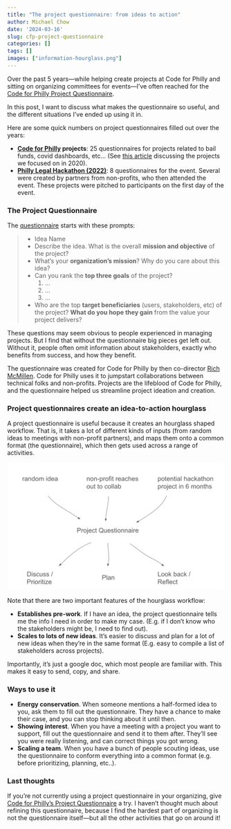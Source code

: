 ```yaml
---
title: "The project questionnaire: from ideas to action"
author: Michael Chow
date: '2024-03-16'
slug: cfp-project-questionnaire
categories: []
tags: []
images: ["information-hourglass.png"]
---
```



Over the past 5 years—while helping create projects at Code for Philly and sitting on organizing committees for events—I’ve often reached for the [Code for Philly Project Questionnaire](https://docs.google.com/document/d/14_ca80-Ph9_WNyD99uXd2JuVZkCxEPqxEbtKjqo_mig/edit?usp=sharing).

In this post, I want to discuss what makes the questionnaire so useful, and the different situations I’ve ended up using it in.

Here are some quick numbers on project questionnaires filled out over the years:

- **[Code for Philly](https://codeforphilly.org/) projects**: 25 questionnaires for projects related to bail funds, covid dashboards, etc... (See [this article](https://technical.ly/civic-news/code-for-philly-2020-shifts/) discussing the projects we focused on in 2020).
- **[Philly Legal Hackathon (2022)](https://www.inquirer.com/news/philadelphia-social-justice-hackathon-coding-law-school-drexel-temple-villanova-penn-20221028.html)**: 8 questionnaires for the event. Several were created by partners from non-profits, who then attended the event. These projects were pitched to participants on the first day of the event.

### The Project Questionnaire

The [questionnaire](https://docs.google.com/document/d/14_ca80-Ph9_WNyD99uXd2JuVZkCxEPqxEbtKjqo_mig/edit?usp=sharing) starts with these prompts:

> 
> 
> - Idea Name
> - Describe the idea. What is the overall **mission and objective** of the project?
> - What’s your **organization’s mission**? Why do you care about this idea?
> - Can you rank the **top three goals** of the project?
>     1. ...
>     2. ...
>     3. ...
> - Who are the top **target beneficiaries** (users, stakeholders, etc) of the project? **What do you hope they gain** from the value your project delivers?

These questions may seem obvious to people experienced in managing projects. But I find that without the questionnaire big pieces get left out. Without it, people often omit information about stakeholders, exactly who benefits from success, and how they benefit.

The questionnaire was created for Code for Philly by then co-director [Rich McMillen](https://www.linkedin.com/in/richmcmillen). Code for Philly uses it to jumpstart collaborations between technical folks and non-profits. Projects are the lifeblood of Code for Philly, and the questionnaire helped us streamline project ideation and creation.

### Project questionnaires create an idea-to-action hourglass

A project questionnaire is useful because it creates an hourglass shaped workflow. That is, it takes a lot of different kinds of inputs (from random ideas to meetings with non-profit partners), and maps them onto a common format (the questionnaire), which then gets used across a range of activities.

![The information hourglass](./information-hourglass.png)

Note that there are two important features of the hourglass workflow:

- **Establishes pre-work**. If I have an idea, the project questionnaire tells me the info I need in order to make my case. (E.g. if I don’t know who the stakeholders might be, I need to find out).
- **Scales to lots of new ideas**. It’s easier to discuss and plan for a lot of new ideas when they’re in the same format (E.g. easy to compile a list of stakeholders across projects).

Importantly, it’s just a google doc, which most people are familiar with. This makes it easy to send, copy, and share.

### Ways to use it

- **Energy conservation**. When someone mentions a half-formed idea to you, ask them to fill out the questionnaire. They have a chance to make their case, and you can stop thinking about it until then.
- **Showing interest**. When you have a meeting with a project you want to support, fill out the questionnaire and send it to them after. They’ll see you were really listening, and can correct things you got wrong.
- **Scaling a team**. When you have a bunch of people scouting ideas, use the questionnaire to conform everything into a common format (e.g. before prioritizing, planning, etc..).

### Last thoughts

If you’re not currently using a project questionnaire in your organizing, give [Code for Philly’s Project Questionnaire](https://docs.google.com/document/d/14_ca80-Ph9_WNyD99uXd2JuVZkCxEPqxEbtKjqo_mig/edit?usp=sharing) a try. I haven’t thought much about refining this questionnaire, because I find the hardest part of organizing is not the questionnaire itself—but all the other activities that go on around it!
